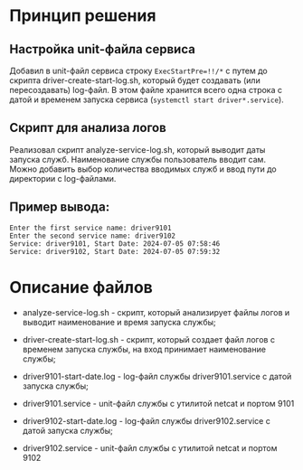 # Принцип решения

## Настройка unit-файла сервиса

Добавил в unit-файл сервиса строку ```ExecStartPre=!!/*``` с путем до скрипта driver-create-start-log.sh, который будет создавать (или пересоздавать) log-файл. В этом файле хранится всего одна строка с датой и временем запуска сервиса (```systemctl start driver*.service```).

## Скрипт для анализа логов

Реализовал скрипт analyze-service-log.sh, который выводит даты запуска служб. Наименование службы пользователь вводит сам. Можно добавить выбор количества вводимых служб и ввод пути до директории с log-файлами.

## Пример вывода:
```
Enter the first service name: driver9101
Enter the second service name: driver9102
Service: driver9101, Start Date: 2024-07-05 07:58:46
Service: driver9102, Start Date: 2024-07-05 07:59:32
```

# Описание файлов

- analyze-service-log.sh    - скрипт, который анализирует файлы логов и выводит наименование и время запуска службы;

- driver-create-start-log.sh - скрипт, который создает файл логов с временем запуска службы, на вход принимает наименование службы;

- driver9101-start-date.log  - log-файл службы driver9101.service с датой запуска службы;

- driver9101.service         - unit-файл службы с утилитой netcat и портом 9101

- driver9102-start-date.log  - log-файл службы driver9102.service с датой запуска службы;

- driver9102.service         - unit-файл службы с утилитой netcat и портом 9102
